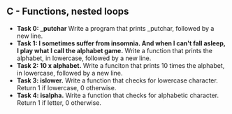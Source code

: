 ## C - Functions, nested loops

- **Task 0: \_putchar** Write a program that prints \_putchar, followed by a new line.
- **Task 1: I sometimes suffer from insomnia. And when I can't fall asleep, I play what I call the alphabet game.** Write a function that prints the alphabet, in lowercase, followed by a new line.
- **Task 2: 10 x alphabet.** Write a funciton that prints 10 times the alphabet, in lowercase, followed by a new line.
- **Task 3: islower.** Write a function that checks for lowercase character. Return 1 if lowercase, 0 otherwise.
- **Task 4: isalpha.** Write a function that checks for alphabetic character. Return 1 if letter, 0 otherwise.
